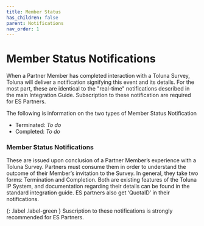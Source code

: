 ```yaml
---
title: Member Status
has_children: false
parent: Notifications
nav_order: 1
---
```


# Member Status Notifications

When a Partner Member has completed interaction with a Toluna Survey, Toluna will deliver a notification signifying this event and its details. For the most part, these are identical to the "real-time" notifications described in the main Integration Guide. Subscription to these notification are required for ES Partners.

The following is information on the two types of Member Status Notification
 - Terminated: *To do*
 - Completed: *To do*


### Member Status Notifications

These are issued upon conclusion of a Partner Member’s experience with a Toluna Survey. Partners must consume them in order to understand the outcome of their Member’s invitation to the Survey. In general, they take two forms: Termination and Completion. Both are existing features of the Toluna IP System, and documentation regarding their details can be found in the standard integration guide. ES partners also get ‘QuotaID’ in their notifications.

{: .label .label-green }
Suscription to these notifications is strongly recommended for ES Partners.
